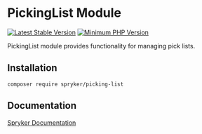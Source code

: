 # PickingList Module
[![Latest Stable Version](https://poser.pugx.org/spryker/picking-list/v/stable.svg)](https://packagist.org/packages/spryker/picking-list)
[![Minimum PHP Version](https://img.shields.io/badge/php-%3E%3D%208.2-8892BF.svg)](https://php.net/)

PickingList module provides functionality for managing pick lists.

## Installation

```
composer require spryker/picking-list
```

## Documentation

[Spryker Documentation](https://docs.spryker.com)
